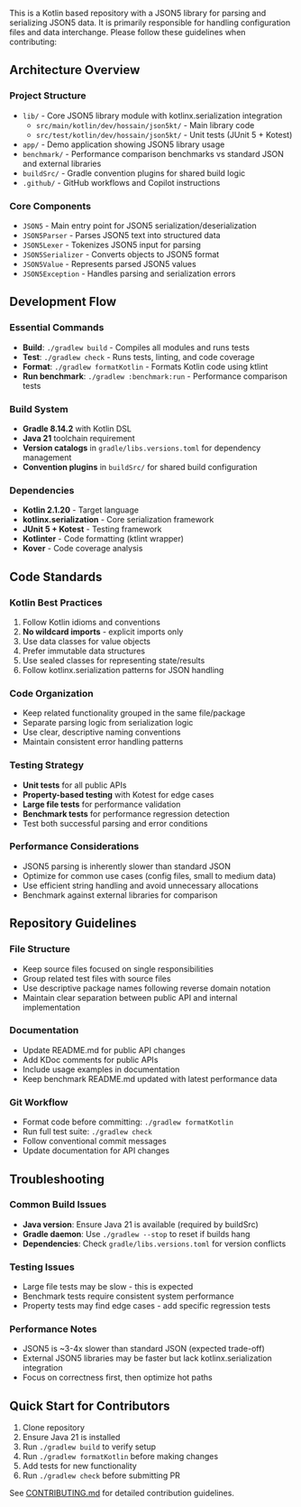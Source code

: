 This is a Kotlin based repository with a JSON5 library for parsing and serializing JSON5 data. It is primarily responsible for handling configuration files and data interchange. Please follow these guidelines when contributing:

[//]: # (Source: https://docs.github.com/en/enterprise-cloud@latest/copilot/using-github-copilot/coding-agent/best-practices-for-using-copilot-to-work-on-tasks)

## Architecture Overview

### Project Structure
- `lib/` - Core JSON5 library module with kotlinx.serialization integration
  - `src/main/kotlin/dev/hossain/json5kt/` - Main library code
  - `src/test/kotlin/dev/hossain/json5kt/` - Unit tests (JUnit 5 + Kotest)
- `app/` - Demo application showing JSON5 library usage
- `benchmark/` - Performance comparison benchmarks vs standard JSON and external libraries
- `buildSrc/` - Gradle convention plugins for shared build logic
- `.github/` - GitHub workflows and Copilot instructions

### Core Components
- `JSON5` - Main entry point for JSON5 serialization/deserialization
- `JSON5Parser` - Parses JSON5 text into structured data
- `JSON5Lexer` - Tokenizes JSON5 input for parsing
- `JSON5Serializer` - Converts objects to JSON5 format
- `JSON5Value` - Represents parsed JSON5 values
- `JSON5Exception` - Handles parsing and serialization errors

## Development Flow

### Essential Commands
- **Build**: `./gradlew build` - Compiles all modules and runs tests
- **Test**: `./gradlew check` - Runs tests, linting, and code coverage
- **Format**: `./gradlew formatKotlin` - Formats Kotlin code using ktlint
- **Run benchmark**: `./gradlew :benchmark:run` - Performance comparison tests

### Build System
- **Gradle 8.14.2** with Kotlin DSL
- **Java 21** toolchain requirement
- **Version catalogs** in `gradle/libs.versions.toml` for dependency management
- **Convention plugins** in `buildSrc/` for shared build configuration

### Dependencies
- **Kotlin 2.1.20** - Target language
- **kotlinx.serialization** - Core serialization framework
- **JUnit 5 + Kotest** - Testing framework
- **Kotlinter** - Code formatting (ktlint wrapper)
- **Kover** - Code coverage analysis

## Code Standards

### Kotlin Best Practices
1. Follow Kotlin idioms and conventions
2. **No wildcard imports** - explicit imports only
3. Use data classes for value objects
4. Prefer immutable data structures
5. Use sealed classes for representing state/results
6. Follow kotlinx.serialization patterns for JSON handling

### Code Organization
- Keep related functionality grouped in the same file/package
- Separate parsing logic from serialization logic
- Use clear, descriptive naming conventions
- Maintain consistent error handling patterns

### Testing Strategy
- **Unit tests** for all public APIs
- **Property-based testing** with Kotest for edge cases
- **Large file tests** for performance validation
- **Benchmark tests** for performance regression detection
- Test both successful parsing and error conditions

### Performance Considerations
- JSON5 parsing is inherently slower than standard JSON
- Optimize for common use cases (config files, small to medium data)
- Use efficient string handling and avoid unnecessary allocations
- Benchmark against external libraries for comparison

## Repository Guidelines

### File Structure
- Keep source files focused on single responsibilities
- Group related test files with source files
- Use descriptive package names following reverse domain notation
- Maintain clear separation between public API and internal implementation

### Documentation
- Update README.md for public API changes
- Add KDoc comments for public APIs
- Include usage examples in documentation
- Keep benchmark README.md updated with latest performance data

### Git Workflow
- Format code before committing: `./gradlew formatKotlin`
- Run full test suite: `./gradlew check`
- Follow conventional commit messages
- Update documentation for API changes

## Troubleshooting

### Common Build Issues
- **Java version**: Ensure Java 21 is available (required by buildSrc)
- **Gradle daemon**: Use `./gradlew --stop` to reset if builds hang
- **Dependencies**: Check `gradle/libs.versions.toml` for version conflicts

### Testing Issues
- Large file tests may be slow - this is expected
- Benchmark tests require consistent system performance
- Property tests may find edge cases - add specific regression tests

### Performance Notes
- JSON5 is ~3-4x slower than standard JSON (expected trade-off)
- External JSON5 libraries may be faster but lack kotlinx.serialization integration
- Focus on correctness first, then optimize hot paths

## Quick Start for Contributors
1. Clone repository
2. Ensure Java 21 is installed
3. Run `./gradlew build` to verify setup
4. Run `./gradlew formatKotlin` before making changes
5. Add tests for new functionality
6. Run `./gradlew check` before submitting PR

See [CONTRIBUTING.md](../CONTRIBUTING.md) for detailed contribution guidelines.
